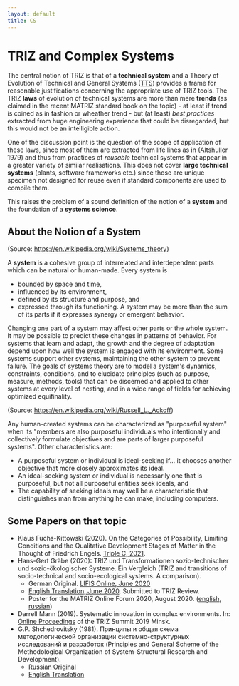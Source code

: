 ```yaml
---
layout: default
title: CS
---
```


# TRIZ and Complex Systems

The central notion of TRIZ is that of a __technical system__ and a Theory of
Evolution of Technical and General Systems ([TTS](TTS)) provides a frame for
reasonable justifications concerning the appropriate use of TRIZ tools. The
TRIZ __laws__ of evolution of technical systems are more than mere __trends__
(as claimed in the recent MATRIZ standard book on the topic) - at least if
trend is coined as in fashion or wheather trend - but (at least) _best
practices_ extracted from huge engineering experience that could be
disregarded, but this would not be an intelligible action.

One of the discussion point is the question of the scope of application of
these laws, since most of them are extracted from life lines as in (Altshuller
1979) and thus from practices of _reusable_ technical systems that appear in a
greater variety of similar realisations.  This does not cover __large
technical systems__ (plants, software frameworks etc.) since those are unique
specimen not designed for reuse even if standard components are used to
compile them.

This raises the problem of a sound definition of the notion of a __system__
and the foundation of a __systems science__.  

## About the Notion of a System

(Source: <https://en.wikipedia.org/wiki/Systems_theory>)

A __system__ is a cohesive group of interrelated and interdependent parts
which can be natural or human-made. Every system is
* bounded by space and time,
* influenced by its environment,
* defined by its structure and purpose, and
* expressed through its functioning.
A system may be more than the sum of its parts if it expresses synergy or
emergent behavior.

Changing one part of a system may affect other parts or the whole system. It
may be possible to predict these changes in patterns of behavior. For systems
that learn and adapt, the growth and the degree of adaptation depend upon how
well the system is engaged with its environment. Some systems support other
systems, maintaining the other system to prevent failure. The goals of systems
theory are to model a system's dynamics, constraints, conditions, and to
elucidate principles (such as purpose, measure, methods, tools) that can be
discerned and applied to other systems at every level of nesting, and in a
wide range of fields for achieving optimized equifinality.

(Source: <https://en.wikipedia.org/wiki/Russell_L._Ackoff>)

Any human-created systems can be characterized as "purposeful system" when its
"members are also purposeful individuals who intentionally and collectively
formulate objectives and are parts of larger purposeful systems". Other
characteristics are:
* A purposeful system or individual is ideal-seeking if... it chooses another
  objective that more closely approximates its ideal.
* An ideal-seeking system or individual is necessarily one that is purposeful,
  but not all purposeful entities seek ideals, and
* The capability of seeking ideals may well be a characteristic that
  distinguishes man from anything he can make, including computers.

## Some Papers on that topic


* Klaus Fuchs-Kittowski (2020). On the Categories of Possibility, Limiting
  Conditions and the Qualitative Development Stages of Matter in the Thought
  of Friedrich Engels.
  [Triple C, 2021](https://www.informatik.uni-leipzig.de/~graebe/Texte/Fuchs-21.pdf). 
* Hans-Gert Gräbe (2020): TRIZ und Transformationen sozio-technischer und
  sozio-ökologischer Systeme.  Ein Vergleich (TRIZ and transitions of
  socio-technical and socio-ecological systems. A comparison).
  * German Original. [LIFIS Online, June 2020](http://dx.doi.org/10.14625/graebe_20200627)
  * [English Translation, June 2020](https://hg-graebe.de/EigeneTexte/sys-20-en.pdf).
    Submitted to TRIZ Review.
  * Poster for the MATRIZ Online Forum 2020, August 2020.
    ([english](https://hg-graebe.de/EigeneTexte/MOF-20-en.pdf),
    [russian](https://hg-graebe.de/EigeneTexte/MOF-20-ru.pdf))
* Darrell Mann (2019). Systematic innovation in complex environments.
  In: [Online Proceedings](https://triz-summit.ru/confer/tds-2019/articles/reports/)
  of the TRIZ Summit 2019 Minsk.
* G.P. Shchedrovitsky (1981). Принципы и общая схема методологической
  организации системно-структурных исследований и разработок (Principles and
  General Scheme of the Methodological Organization of System-Structural
  Research and Development).
  * [Russian Original](https://gtmarket.ru/library/basis/3961/3967)
  * [English Translation](Texts/Principles-1981-en.pdf) 